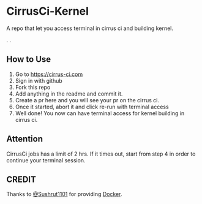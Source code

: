 # CirrusCi-Kernel
A repo that let you access terminal in cirrus ci and building kernel.

.
.
## How to Use ##
1. Go to https://cirrus-ci.com
2. Sign in with github
3. Fork this repo
4. Add anything in the readme and commit it.
5. Create a pr here and you will see your pr on the cirrus ci.
6. Once it started, abort it and click re-run with terminal access
7. Well done! You now can have terminal access for kernel building in cirrus ci.

## Attention ##
CirrusCi jobs has a limit of 2 hrs. If it times out, start from step 4 in order to continue your terminal session.

## CREDIT ##
Thanks to [@Sushrut1101](https://github.com/Sushrut1101) for providing [Docker](https://github.com/Sushrut1101/Docker).

#
